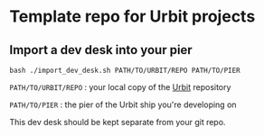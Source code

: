 # Template repo for Urbit projects

## Import a dev desk into your pier

`bash ./import_dev_desk.sh PATH/TO/URBIT/REPO PATH/TO/PIER`

`PATH/TO/URBIT/REPO` : your local copy of the [Urbit](https://github.com/urbit/urbit) repository

`PATH/TO/PIER` : the pier of the Urbit ship you're developing on

This dev desk should be kept separate from your git repo.
